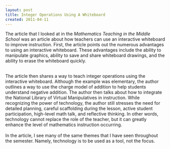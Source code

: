 ```yaml
---
layout: post
title: Integer Operations Using A Whiteboard
created: 2011-04-11
---
```

<p>The article that I looked at in the <i>Mathematics Teaching in the Middle School</i> was an article about how teachers can use an interactive whiteboard to improve instruction. First, the article points out the numerous advantages to using an interactive whiteboard. These advantages include the ability to manipulate graphics, ability to save and share whiteboard drawings, and the ability to erase the whiteboard quickly.</p>
<div>
	<br />
	The article then shares a way to teach integer operations using the interactive whiteboard. Although the example was elementary, the author outlines a way to use the charge model of addition to help students understand negative addition. The author then talks about how to integrate the National Library of Virtual Manipulatives in instruction. While recognizing the power of technology, the author still stresses the need for detailed planning, careful scaffolding during the lesson, active student participation, high-level math talk, and reflective thinking. In other words, technology cannot replace the role of the teacher, but it can greatly enhance the level of mathematics instruction occurring.</div>
<div>
	&nbsp;</div>
<div>
	In the article, I see many of the same themes that I have seen throughout the semester. Namely, technology is to be used as a tool, not the focus.</div>
